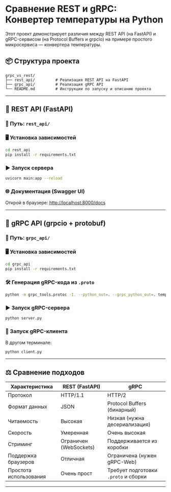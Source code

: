 # Сравнение REST и gRPC: Конвертер температуры на Python

Этот проект демонстрирует различия между REST API (на FastAPI) и gRPC-сервисом (на Protocol Buffers и grpcio) на примере простого микросервиса — конвертера температуры.

## 📦 Структура проекта

```
grpc_vs_rest/
├── rest_api/         # Реализация REST API на FastAPI
├── grpc_api/         # Реализация gRPC API
└── README.md         # Инструкции по запуску и описанию проекта
```

---

## 🔹 REST API (FastAPI)

### 📂 Путь: `rest_api/`

### 🖥 Установка зависимостей

```bash
cd rest_api
pip install -r requirements.txt
```

### ▶ Запуск сервера

```bash
uvicorn main:app --reload
```

### 🌐 Документация (Swagger UI)

Открой в браузере: [http://localhost:8000/docs](http://localhost:8000/docs)

---

## 🔸 gRPC API (grpcio + protobuf)

### 📂 Путь: `grpc_api/`

### 🖥 Установка зависимостей

```bash
cd grpc_api
pip install -r requirements.txt
```

### 🛠 Генерация gRPC-кода из `.proto`

```bash
python -m grpc_tools.protoc -I. --python_out=. --grpc_python_out=. temperature.proto
```

### ▶ Запуск gRPC-сервера

```bash
python server.py
```

### 💬 Запуск gRPC-клиента

В другом терминале:

```bash
python client.py
```

---

## ⚖️ Сравнение подходов

| Характеристика        | REST (FastAPI)                     | gRPC                                 |
|-----------------------|------------------------------------|--------------------------------------|
| Протокол              | HTTP/1.1                           | HTTP/2                               |
| Формат данных         | JSON                               | Protocol Buffers (бинарный)          |
| Читаемость            | Высокая                            | Низкая (нужна десериализация)       |
| Скорость              | Умеренная                          | Очень высокая                        |
| Стриминг              | Ограничен (WebSockets)             | Поддерживается из коробки            |
| Поддержка браузеров   | Отличная                           | Ограничена (нужен gRPC-Web)         |
| Простота использования| Очень прост                        | Требует подготовки `.proto` и сборки |

---

